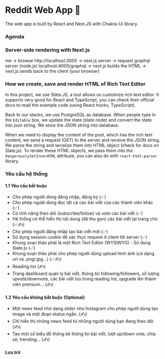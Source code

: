 # Reddit Web App 📘

The web app is built by React and Next.JS with Chakra-UI library.

### Agenda

### Server-side rendering with Next.js

me -> browse http://localhost:3000
-> next.js server
-> request graphql server (node.js) localhost:4000/graphql
-> next.js builds the HTML
-> next.js sends back to the client (your browser)

### How we create, save and render HTML of Rich Text Editor

In this project, we use Slate.JS, a tool allows us customize rich text editor.
It supports very good for React and TypeScript, you can check their official
docs to read the example code (using React hooks, TypeScript).

Back to our stacks, we use PostgreSQL as database. When people type in the
`Editable` box, we update the state (slate node) and convert the state into json
string. We store the JSON string into database.

When we need to display the content of the post, which has the rich text
content, we send a request (GET) to the server and receive the JSON string. We
parse the string and serialize them into HTML object (check for docs on
Slate.js). To render these HTML objects, we pass them into the
`dangerouslySetInnerHTML` attribute, you can also do with `react-html-parser` library.

### Yêu cầu hệ thống

#### 1.1 Yêu cầu bắt buộc

- Cho phép người dùng đăng nhập, đăng ký (✅)
- Cho phép người dùng đọc tất cả các bài viết của các thành viên khác (✅)
- Có tính năng theo dõi (subscribe/follow) và vote các bài viết (✅)
- Hệ thống có thể hiển thị nội dung (đã thu gọn) các bài viết tại trang chủ (✅✍️)
- Cho phép người đăng nhập tạo bài viết mới (✅)
- Sử dụng session cookie để xác thực request ở client tới server (✅)
- Khung soạn thảo phải là một Rich Text Editor (WYSIWYG) - Sử dụng Slate.js (✅)
- Khung soạn thảo phải cho phép người dùng upload hình ảnh (cả dạng url và
  .png/.jpg...) (✅✍️)
- Reading list (✍️)
- Trang dashboard quản lý bài viết, thông tin following/followers, số lượng
  upvote/downvote, các bài viết lưu trong reading list, upgrade lên thành viên
  premium... (✍️)

#### 1.2 Yêu cầu không bắt buộc (Optional)

- Một news feed nhỏ dạng slider như Instagram cho phép người dùng tạo image và
  một đoạn status ngắn. (✍️)
- Chỉ hiển thị những news feed từ những người dùng bạn đang theo dõi (✍️)
- Tạo một số biểu đồ thống kê thông tin bài viết, lượt up/down vote, chia sẻ,
  trending... (✍️)

#### Lưu trữ
